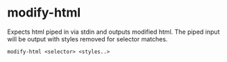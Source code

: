 # modify-html

Expects html piped in via stdin and outputs modified html.  The piped input will be output with
styles removed for selector matches.

```
modify-html <selector> <styles..>
```
